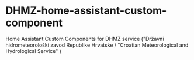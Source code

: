 # DHMZ-home-assistant-custom-component
Home Assistant Custom Components for DHMZ service ("Državni hidrometeorološki zavod Republike Hrvatske / "Croatian Meteorological and Hydrological Service" )
